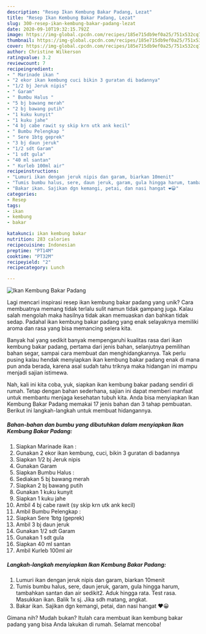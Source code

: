 ```yaml
---
description: "Resep Ikan Kembung Bakar Padang, Lezat"
title: "Resep Ikan Kembung Bakar Padang, Lezat"
slug: 300-resep-ikan-kembung-bakar-padang-lezat
date: 2020-09-10T19:32:15.792Z
image: https://img-global.cpcdn.com/recipes/185e715db9ef0a25/751x532cq70/ikan-kembung-bakar-padang-foto-resep-utama.jpg
thumbnail: https://img-global.cpcdn.com/recipes/185e715db9ef0a25/751x532cq70/ikan-kembung-bakar-padang-foto-resep-utama.jpg
cover: https://img-global.cpcdn.com/recipes/185e715db9ef0a25/751x532cq70/ikan-kembung-bakar-padang-foto-resep-utama.jpg
author: Christine Wilkerson
ratingvalue: 3.2
reviewcount: 7
recipeingredient:
- " Marinade ikan "
- "2 ekor ikan kembung cuci bikin 3 guratan di badannya"
- "1/2 bj Jeruk nipis"
- " Garam"
- " Bumbu Halus "
- "5 bj bawang merah"
- "2 bj bawang putih"
- "1 kuku kunyit"
- "1 kuku jahe"
- "4 bj cabe rawit sy skip krn utk ank kecil"
- " Bumbu Pelengkap "
- " Sere 1btg geprek"
- "3 bj daun jeruk"
- "1/2 sdt Garam"
- "1 sdt gula"
- "40 ml santan"
- " Kurleb 100ml air"
recipeinstructions:
- "Lumuri ikan dengan jeruk nipis dan garam, biarkan 10menit"
- "Tumis bumbu halus, sere, daun jeruk, garam, gula hingga harum, tambahkan santan dan air sedikit2. Aduk hingga rata. Test rasa. Masukkan ikan. Balik 1x sj. Jika sdh matang, angkat."
- "Bakar ikan. Sajikan dgn kemangi, petai, dan nasi hangat ❤️😀"
categories:
- Resep
tags:
- ikan
- kembung
- bakar

katakunci: ikan kembung bakar 
nutrition: 283 calories
recipecuisine: Indonesian
preptime: "PT14M"
cooktime: "PT32M"
recipeyield: "2"
recipecategory: Lunch

---
```



![Ikan Kembung Bakar Padang](https://img-global.cpcdn.com/recipes/185e715db9ef0a25/751x532cq70/ikan-kembung-bakar-padang-foto-resep-utama.jpg)

Lagi mencari inspirasi resep ikan kembung bakar padang yang unik? Cara membuatnya memang tidak terlalu sulit namun tidak gampang juga. Kalau salah mengolah maka hasilnya tidak akan memuaskan dan bahkan tidak sedap. Padahal ikan kembung bakar padang yang enak selayaknya memiliki aroma dan rasa yang bisa memancing selera kita.

Banyak hal yang sedikit banyak mempengaruhi kualitas rasa dari ikan kembung bakar padang, pertama dari jenis bahan, selanjutnya pemilihan bahan segar, sampai cara membuat dan menghidangkannya. Tak perlu pusing kalau hendak menyiapkan ikan kembung bakar padang enak di mana pun anda berada, karena asal sudah tahu triknya maka hidangan ini mampu menjadi sajian istimewa.




Nah, kali ini kita coba, yuk, siapkan ikan kembung bakar padang sendiri di rumah. Tetap dengan bahan sederhana, sajian ini dapat memberi manfaat untuk membantu menjaga kesehatan tubuh kita. Anda bisa menyiapkan Ikan Kembung Bakar Padang memakai 17 jenis bahan dan 3 tahap pembuatan. Berikut ini langkah-langkah untuk membuat hidangannya.

<!--inarticleads1-->

##### Bahan-bahan dan bumbu yang dibutuhkan dalam menyiapkan Ikan Kembung Bakar Padang:

1. Siapkan  Marinade ikan :
1. Gunakan 2 ekor ikan kembung, cuci, bikin 3 guratan di badannya
1. Siapkan 1/2 bj Jeruk nipis
1. Gunakan  Garam
1. Siapkan  Bumbu Halus :
1. Sediakan 5 bj bawang merah
1. Siapkan 2 bj bawang putih
1. Gunakan 1 kuku kunyit
1. Siapkan 1 kuku jahe
1. Ambil 4 bj cabe rawit (sy skip krn utk ank kecil)
1. Ambil  Bumbu Pelengkap :
1. Siapkan  Sere 1btg (geprek)
1. Ambil 3 bj daun jeruk
1. Gunakan 1/2 sdt Garam
1. Gunakan 1 sdt gula
1. Siapkan 40 ml santan
1. Ambil  Kurleb 100ml air




<!--inarticleads2-->

##### Langkah-langkah menyiapkan Ikan Kembung Bakar Padang:

1. Lumuri ikan dengan jeruk nipis dan garam, biarkan 10menit
1. Tumis bumbu halus, sere, daun jeruk, garam, gula hingga harum, tambahkan santan dan air sedikit2. Aduk hingga rata. Test rasa. Masukkan ikan. Balik 1x sj. Jika sdh matang, angkat.
1. Bakar ikan. Sajikan dgn kemangi, petai, dan nasi hangat ❤️😀




Gimana nih? Mudah bukan? Itulah cara membuat ikan kembung bakar padang yang bisa Anda lakukan di rumah. Selamat mencoba!
